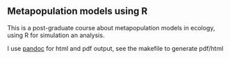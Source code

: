 ## Metapopulation models using R

This is a post-graduate course about metapopulation models in ecology, using R for simulation an analysis.

I use [pandoc](http://johnmacfarlane.net/pandoc/README.html) for html and pdf output, see the makefile to generate pdf/html